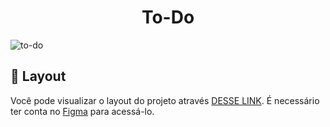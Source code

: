 <h1 align="center"> To-Do</h1>

![to-do](https://user-images.githubusercontent.com/100106600/198404364-29c4799d-7c0c-4a49-9fea-c9aa44034b95.png)

## 🔖 Layout

Você pode visualizar o layout do projeto através [DESSE LINK](https://www.figma.com/file/p9pwoLUQ4NxzDuERxbI5U7/To-do-list). É necessário ter conta no [Figma](https://figma.com) para acessá-lo.

